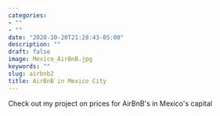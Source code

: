 ```yaml
---
categories:
- ""
- ""
date: "2020-10-20T21:28:43-05:00"
description: ""
draft: false
image: Mexico_AirBnB.jpg
keywords: ""
slug: airbnb2
title: AirBnB in Mexico City
---
```


Check out my project on prices for AirBnB's in Mexico's capital